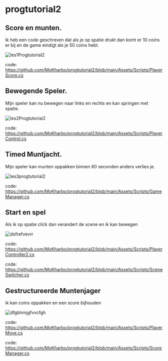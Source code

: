# progtutorial2

## Score en munten.

Ik heb een code geschreven dat als je op spatie drukt dan komt er 10 coins er bij en de game eindigt als je 50 coins hebt.

![les1Progtutorial2](https://github.com/user-attachments/assets/297ea3fe-a702-4a5b-ba5b-e26ddb898bd1)

code: https://github.com/MoKharbo/progtutorial2/blob/main/Assets/Scripts/PlayerScore.cs

## Bewegende Speler.

Mijn speler kan nu bewegen naar links en rechts en kan springen met spatie.

![les2Progtutorial2](https://github.com/user-attachments/assets/6e957f01-c754-4f50-a5d8-50fd618b803f)

code: https://github.com/MoKharbo/progtutorial2/blob/main/Assets/Scripts/PlayerControl.cs

## Timed Muntjacht.

Mijn speler kan munten oppakken binnen 60 seconden anders verlies je.

![les3progtutorial2](https://github.com/user-attachments/assets/b3b8d8d7-ae44-4a7c-8c30-b49490ba0f62)

code: https://github.com/MoKharbo/progtutorial2/blob/main/Assets/Scripts/GameManager.cs

## Start en spel

Als ik op spatie click dan verandert de scene en ik kan bewegen

![dsfrefvevrr](https://github.com/user-attachments/assets/6bc3e02f-bc86-4812-80b1-2cdb774f29b3)

code: https://github.com/MoKharbo/progtutorial2/blob/main/Assets/Scripts/PlayerController2.cs

code: https://github.com/MoKharbo/progtutorial2/blob/main/Assets/Scripts/SceneSwitcher.cs

## Gestructureerde Muntenjager

ik kan coins oppakken en een score bijhouden

![dfgbhmjgfvvcfgh](https://github.com/user-attachments/assets/6c0b6280-df13-45c1-9ef0-fca5253c114d)

code: https://github.com/MoKharbo/progtutorial2/blob/main/Assets/Scripts/PlayerMove.cs

code: https://github.com/MoKharbo/progtutorial2/blob/main/Assets/Scripts/ScoreManager.cs
